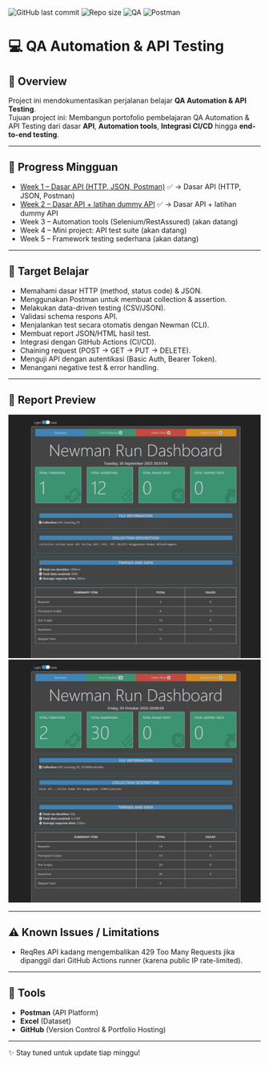 ![GitHub last commit](https://img.shields.io/github/last-commit/Nusaib/api-testing-postman)
![Repo size](https://img.shields.io/github/repo-size/Nusaib/api-testing-postman)
![QA](https://img.shields.io/badge/QA-Automation-blue)
![Postman](https://img.shields.io/badge/Postman-Collection-orange)

# 💻 QA Automation & API Testing

## 📌 Overview
Project ini mendokumentasikan perjalanan belajar **QA Automation & API Testing**.  
Tujuan project ini:
Membangun portofolio pembelajaran QA Automation & API Testing dari dasar **API**, **Automation tools**, **Integrasi CI/CD** hingga **end-to-end testing**.

---

## 📅 Progress Mingguan
- [Week 1 – Dasar API (HTTP, JSON, Postman)](./week1_reqres) ✅ → Dasar API (HTTP, JSON, Postman) 
- [Week 2 – Dasar API + latihan dummy API](./week2_jsonplaceholder/) ✅ → Dasar API + latihan dummy API 
- Week 3 – Automation tools (Selenium/RestAssured) (akan datang)  
- Week 4 – Mini project: API test suite (akan datang)  
- Week 5 – Framework testing sederhana (akan datang)  

---

## 🎯 Target Belajar
- Memahami dasar HTTP (method, status code) & JSON.
- Menggunakan Postman untuk membuat collection & assertion.
- Melakukan data-driven testing (CSV/JSON).
- Validasi schema respons API.
- Menjalankan test secara otomatis dengan Newman (CLI).
- Membuat report JSON/HTML hasil test.
- Integrasi dengan GitHub Actions (CI/CD).
- Chaining request (POST → GET → PUT → DELETE).
- Menguji API dengan autentikasi (Basic Auth, Bearer Token).
- Menangani negative test & error handling.  

---

## 📸 Report Preview
![Report Week 1](./week1_reqres/screenshots/newman-result-day2-html.png)
![Report Week 2](./week2_jsonplaceholder/screenshots/newman-report.png)

---

## ⚠️ Known Issues / Limitations
- ReqRes API kadang mengembalikan 429 Too Many Requests jika dipanggil dari GitHub Actions runner (karena public IP rate-limited).

---

## 📌 Tools
- **Postman** (API Platform)  
- **Excel** (Dataset)  
- **GitHub** (Version Control & Portfolio Hosting)  

---

✨ Stay tuned untuk update tiap minggu!  
